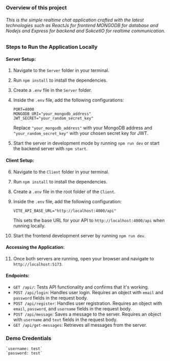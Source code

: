 ### Overview of this project

###### This is the simple realtime chat application crafted with the latest technologies such as ReactJs for frontend MONGODB for database and Nodejs and Express for backend and SokcetIO for realtime communication.


### Steps to Run the Application Locally

#### Server Setup:
1. Navigate to the `Server` folder in your terminal.
2. Run `npm install` to install the dependencies.
3. Create a `.env` file in the `Server` folder.
4. Inside the `.env` file, add the following configurations:

    ```
    PORT=4000
    MONGODB_URI="your_mongodb_address"
    JWT_SECRET="your_random_secret_key"
    ```
   Replace `"your_mongodb_address"` with your MongoDB address and `"your_random_secret_key"` with your chosen secret key for JWT.
5. Start the server in development mode by running `npm run dev` or start the backend server with `npm start`.

#### Client Setup:
6. Navigate to the `Client` folder in your terminal.
7. Run `npm install` to install the dependencies.
8. Create a `.env` file in the root folder of the `Client`.
9. Inside the `.env` file, add the following configuration:

    ```
    VITE_API_BASE_URL="http://localhost:4000/api"
    ```

   This sets the base URL for your API to `http://localhost:4000/api` when running locally.
10. Start the frontend development server by running `npm run dev`.

#### Accessing the Application:
11. Once both servers are running, open your browser and navigate to `http://localhost:5173`.

#### Endpoints:
- `GET /api/`: Tests API functionality and confirms that it's working.
- `POST /api/login`: Handles user login. Requires an object with `email` and `password` fields in the request body.
- `POST /api/register`: Handles user registration. Requires an object with `email`, `password`, and `username` fields in the request body.
- `POST /api/message`: Saves a message to the server. Requires an object with `username` and `text` fields in the request body.
- `GET /api/get-messages`: Retrieves all messages from the server.


### Demo Credentials
    `username: test`
    `password: test`